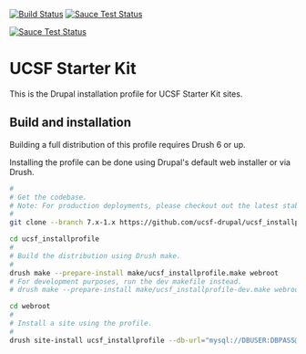 [![Build Status](https://travis-ci.org/ucsf-drupal/ucsf_installprofile.svg?branch=7.x-1.x)](https://travis-ci.org/ucsf-drupal/ucsf_installprofile) 
[![Sauce Test Status](https://saucelabs.com/buildstatus/ucsfdrupal)](https://saucelabs.com/u/ucsfdrupal)


[![Sauce Test Status](https://saucelabs.com/browser-matrix/ucsfdrupal.svg)](https://saucelabs.com/u/ucsfdrupal)

# UCSF Starter Kit

This is the Drupal installation profile for UCSF Starter Kit sites.

## Build and installation

Building a full distribution of this profile requires Drush 6 or up.

Installing the profile can be done using Drupal's default web installer or via Drush.

```bash
#
# Get the codebase.
# Note: For production deployments, please checkout out the latest stable release tag.
#
git clone --branch 7.x-1.x https://github.com/ucsf-drupal/ucsf_installprofile.git

cd ucsf_installprofile
#
# Build the distribution using Drush make.
#
drush make --prepare-install make/ucsf_installprofile.make webroot
# For development purposes, run the dev makefile instead.
# drush make --prepare-install make/ucsf_installprofile-dev.make webroot

cd webroot
#
# Install a site using the profile.
#
drush site-install ucsf_installprofile --db-url="mysql://DBUSER:DBPASS@localhost/DBNAME"
```

